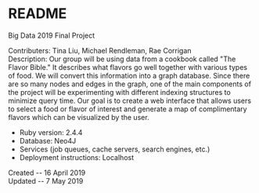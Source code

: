 # README

Big Data 2019 Final Project  
  
Contributers: Tina Liu, Michael Rendleman, Rae Corrigan  
Description: Our group will be using data from a cookbook called "The Flavor Bible." It describes what flavors go well together with various types of food. We will convert this information into a graph database. Since there are so many nodes and edges in the graph, one of the main components of the project will be experimenting with different indexing structures to minimize query time. Our goal is to create a web interface that allows users to select a food or flavor of interest and generate a map of complimentary flavors which can be visualized by the user. 

* Ruby version: 2.4.4  
* Database: Neo4J  
* Services (job queues, cache servers, search engines, etc.)  
* Deployment instructions: Localhost  
  
Created -- 16 April 2019  
Updated -- 7 May 2019
